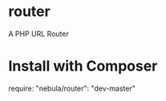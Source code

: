 router
======

A PHP URL Router

Install with Composer
=====

require: "nebula/router": "dev-master"
